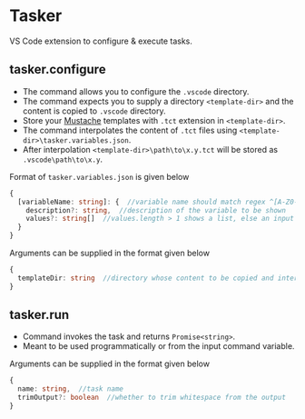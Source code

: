 # Tasker
VS Code extension to configure & execute tasks. 


## tasker.configure
* The command allows you to configure the `.vscode` directory. 
* The command expects you to supply a directory `<template-dir>` and the content is copied to `.vscode` directory.
* Store your [Mustache](https://github.com/janl/mustache.js) templates with `.tct` extension in `<template-dir>`. 
* The command interpolates the content of `.tct` files using `<template-dir>\tasker.variables.json`.
* After interpolation `<template-dir>\path\to\x.y.tct` will be stored as `.vscode\path\to\x.y`.

Format of `tasker.variables.json` is given below
```typescript
{
  [variableName: string]: {  //variable name should match regex ^[A-Z0-9_]+$
    description?: string,  //description of the variable to be shown
    values?: string[]  //values.length > 1 shows a list, else an input box with values[0] filled in
  }
}
```

Arguments can be supplied in the format given below
```typescript
{
  templateDir: string  //directory whose content to be copied and interpolated to .vscode
}
```


## tasker.run
* Command invokes the task and returns `Promise<string>`.
* Meant to be used programmatically or from the input command variable.

Arguments can be supplied in the format given below
```typescript
{
  name: string,  //task name
  trimOutput?: boolean  //whether to trim whitespace from the output
}
```
